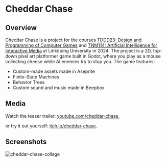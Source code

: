 # Cheddar Chase

## Overview

Cheddar Chase is a project for the courses [TDDD23: Design and Programming of Computer Games](https://studieinfo.liu.se/en/kurs/TDDD23/ht-2024) and [TNM114: Artificial Intelligence for Interactive Media](https://studieinfo.liu.se/en/kurs/TNM114/ht-2024) at Linköping University in 2024. The project is a 2D, top-down pixel art platformer game built in Godot, where you play as a mouse collecting cheese while AI enemies try to stop you. The game features:

* Custom-made assets made in Aseprite
* Finite-State Machines
* Behavior Trees
* Custom sound and music made in Beepbox

## Media

Watch the teaser trailer: [youtube.com/cheddar-chase](https://youtu.be/fp1COrx9kJw),

or try it out yourself: [itch.io/cheddar-chase](https://rasmussvala.itch.io/cheddar-chase).

## Screenshots

![cheddar-chase-collage](https://github.com/user-attachments/assets/05657a24-f157-4c59-a0fe-a50b03c56151)

